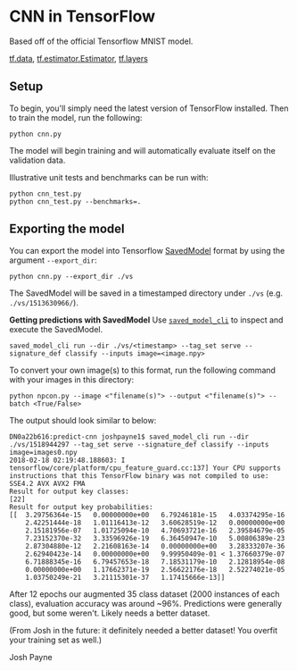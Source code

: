 # CNN in TensorFlow

Based off of the official Tensorflow MNIST model.

[tf.data](https://www.tensorflow.org/api_docs/python/tf/data),
[tf.estimator.Estimator](https://www.tensorflow.org/api_docs/python/tf/estimator/Estimator),
[tf.layers](https://www.tensorflow.org/api_docs/python/tf/layers)


## Setup

To begin, you'll simply need the latest version of TensorFlow installed.
Then to train the model, run the following:

```
python cnn.py
```

The model will begin training and will automatically evaluate itself on the
validation data.

Illustrative unit tests and benchmarks can be run with:

```
python cnn_test.py
python cnn_test.py --benchmarks=.
```

## Exporting the model

You can export the model into Tensorflow [SavedModel](https://www.tensorflow.org/programmers_guide/saved_model) format by using the argument `--export_dir`:

```
python cnn.py --export_dir ./vs
```

The SavedModel will be saved in a timestamped directory under `./vs` (e.g. `./vs/1513630966/`).

**Getting predictions with SavedModel**
Use [`saved_model_cli`](https://www.tensorflow.org/programmers_guide/saved_model#cli_to_inspect_and_execute_savedmodel) to inspect and execute the SavedModel.

```
saved_model_cli run --dir ./vs/<timestamp> --tag_set serve --signature_def classify --inputs image=<image.npy>
```

To convert your own image(s) to this format, run the following command with your images in this directory:

```
python npcon.py --image <"filename(s)"> --output <"filename(s)"> --batch <True/False>
```


The output should look similar to below:
```
DN0a22b616:predict-cnn joshpayne1$ saved_model_cli run --dir ./vs/1518944297 --tag_set serve --signature_def classify --inputs image=images0.npy
2018-02-18 02:19:48.188603: I tensorflow/core/platform/cpu_feature_guard.cc:137] Your CPU supports instructions that this TensorFlow binary was not compiled to use: SSE4.2 AVX AVX2 FMA
Result for output key classes:
[22]
Result for output key probabilities:
[[  3.29756364e-15   0.00000000e+00   6.79246181e-15   4.03374295e-16
    2.42251444e-18   1.01116413e-12   3.60628519e-12   0.00000000e+00
    2.15181956e-07   1.01725094e-10   4.70693721e-16   2.39584679e-05
    7.23152370e-32   3.33596926e-19   6.36450947e-10   5.00806389e-23
    2.87304880e-12   2.21608163e-14   0.00000000e+00   3.28333207e-36
    2.62940423e-14   0.00000000e+00   9.99950409e-01 < 1.37660379e-07
    6.71888345e-16   6.79457653e-18   7.18531179e-10   2.12818954e-08
    0.00000000e+00   1.17662371e-19   2.56622176e-18   2.52274021e-05
    1.03750249e-21   3.21115301e-37   1.17415666e-13]]
```

After 12 epochs our augmented 35 class dataset (2000 instances of each class), evaluation accuracy was around ~96%. Predictions were generally good, but some weren't. Likely needs a better dataset. 

(From Josh in the future: it definitely needed a better dataset! You overfit your training set as well.)

Josh Payne
